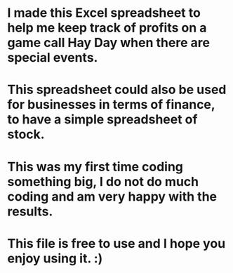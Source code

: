 # I made this Excel spreadsheet to help me keep track of profits on a game call Hay Day when there are special events.
# This spreadsheet could also be used for businesses in terms of finance, to have a simple spreadsheet of stock. 
# This was my first time coding something big, I do not do much coding and am very happy with the results.
# This file is free to use and I hope you enjoy using it. :) 
